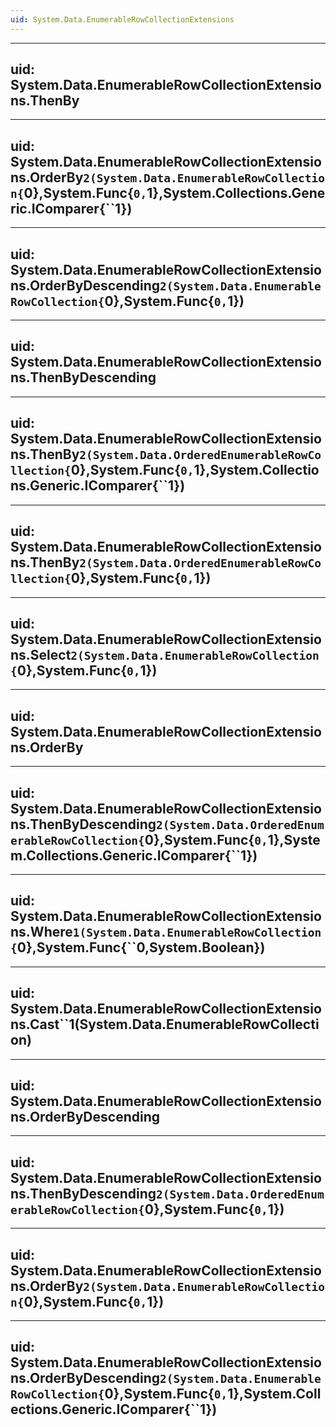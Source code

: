 ```yaml
---
uid: System.Data.EnumerableRowCollectionExtensions
---
```


---
uid: System.Data.EnumerableRowCollectionExtensions.ThenBy
---

---
uid: System.Data.EnumerableRowCollectionExtensions.OrderBy``2(System.Data.EnumerableRowCollection{``0},System.Func{``0,``1},System.Collections.Generic.IComparer{``1})
---

---
uid: System.Data.EnumerableRowCollectionExtensions.OrderByDescending``2(System.Data.EnumerableRowCollection{``0},System.Func{``0,``1})
---

---
uid: System.Data.EnumerableRowCollectionExtensions.ThenByDescending
---

---
uid: System.Data.EnumerableRowCollectionExtensions.ThenBy``2(System.Data.OrderedEnumerableRowCollection{``0},System.Func{``0,``1},System.Collections.Generic.IComparer{``1})
---

---
uid: System.Data.EnumerableRowCollectionExtensions.ThenBy``2(System.Data.OrderedEnumerableRowCollection{``0},System.Func{``0,``1})
---

---
uid: System.Data.EnumerableRowCollectionExtensions.Select``2(System.Data.EnumerableRowCollection{``0},System.Func{``0,``1})
---

---
uid: System.Data.EnumerableRowCollectionExtensions.OrderBy
---

---
uid: System.Data.EnumerableRowCollectionExtensions.ThenByDescending``2(System.Data.OrderedEnumerableRowCollection{``0},System.Func{``0,``1},System.Collections.Generic.IComparer{``1})
---

---
uid: System.Data.EnumerableRowCollectionExtensions.Where``1(System.Data.EnumerableRowCollection{``0},System.Func{``0,System.Boolean})
---

---
uid: System.Data.EnumerableRowCollectionExtensions.Cast``1(System.Data.EnumerableRowCollection)
---

---
uid: System.Data.EnumerableRowCollectionExtensions.OrderByDescending
---

---
uid: System.Data.EnumerableRowCollectionExtensions.ThenByDescending``2(System.Data.OrderedEnumerableRowCollection{``0},System.Func{``0,``1})
---

---
uid: System.Data.EnumerableRowCollectionExtensions.OrderBy``2(System.Data.EnumerableRowCollection{``0},System.Func{``0,``1})
---

---
uid: System.Data.EnumerableRowCollectionExtensions.OrderByDescending``2(System.Data.EnumerableRowCollection{``0},System.Func{``0,``1},System.Collections.Generic.IComparer{``1})
---
